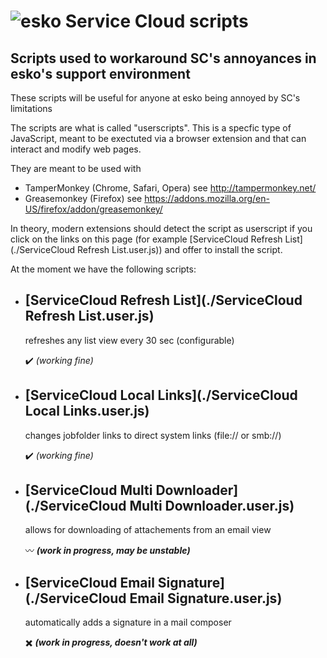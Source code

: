 ![esko](https://www.esko.com/design/esko/img/logo-esko-new.png "Esko") Service Cloud scripts
====== 
## Scripts used to workaround SC's annoyances in esko's support environment ##

These scripts will be useful for anyone at esko being annoyed by SC's limitations

The scripts are what is called "userscripts". This is a specfic type of JavaScript, meant to be exectuted via a browser extension and that can interact and modify web pages.

They are meant to be used with
+ TamperMonkey (Chrome, Safari, Opera) see http://tampermonkey.net/
+ Greasemonkey (Firefox) see https://addons.mozilla.org/en-US/firefox/addon/greasemonkey/

In theory, modern extensions should detect the script as userscript if you click on the links on this page (for example [ServiceCloud Refresh List](./ServiceCloud Refresh List.user.js)) and offer to install the script.


At the moment we have the following scripts:
+ [ServiceCloud Refresh List](./ServiceCloud Refresh List.user.js)
  ------

  refreshes any list view every 30 sec (configurable)
  
  :heavy_check_mark: _(working fine)_

+ [ServiceCloud Local Links](./ServiceCloud Local Links.user.js)
  ------

  changes jobfolder links to direct system links (file:// or smb://)
  
  :heavy_check_mark: _(working fine)_

+ [ServiceCloud Multi Downloader](./ServiceCloud Multi Downloader.user.js)
  ------

  allows for downloading of attachements from an email view
  
  :wavy_dash: _**(work in progress, may be unstable)**_

+ [ServiceCloud Email Signature](./ServiceCloud Email Signature.user.js)
  ------

  automatically adds a signature in a mail composer
  
  :heavy_multiplication_x: _**(work in progress, doesn't work at all)**_

